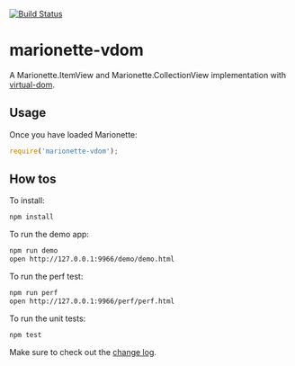 [![Build Status](https://travis-ci.org/tiagorg/marionette-vdom.svg?branch=master)](https://travis-ci.org/tiagorg/marionette-vdom)

# marionette-vdom

A Marionette.ItemView and Marionette.CollectionView implementation with [virtual-dom](https://github.com/Matt-Esch/virtual-dom).

## Usage

Once you have loaded Marionette:

```javascript
require('marionette-vdom');
```

## How tos

To install:

```bash
npm install
```

To run the demo app:

```bash
npm run demo
open http://127.0.0.1:9966/demo/demo.html
```

To run the perf test:

```bash
npm run perf
open http://127.0.0.1:9966/perf/perf.html
```

To run the unit tests:

```bash
npm test
```

Make sure to check out the [change log](changelog.md).
